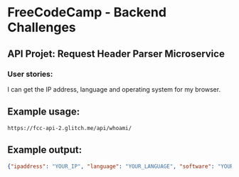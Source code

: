 # FreeCodeCamp - Backend Challenges
## API Projet: Request Header Parser Microservice
### User stories:

I can get the IP address, language and operating system for my browser.

## Example usage:
```url
https://fcc-api-2.glitch.me/api/whoami/
```
## Example output:
```json
{"ipaddress": "YOUR_IP", "language": "YOUR_LANGUAGE", "software": "YOUR_SOFTWARE"}
```
